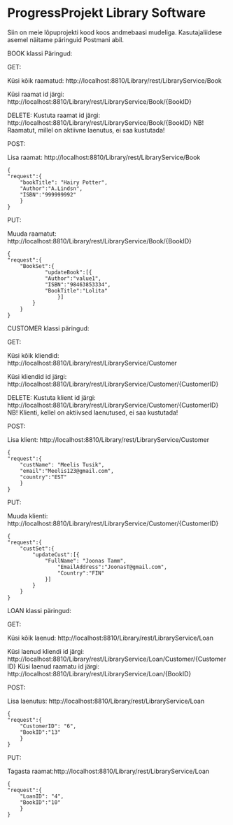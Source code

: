 # ProgressProjekt Library Software

Siin on meie lõpuprojekti kood koos andmebaasi mudeliga. Kasutajaliidese asemel näitame päringuid Postmani abil.

BOOK klassi Päringud:

GET:

Küsi kõik raamatud: http://localhost:8810/Library/rest/LibraryService/Book

Küsi raamat id järgi: http://localhost:8810/Library/rest/LibraryService/Book/{BookID}

DELETE:
Kustuta raamat id järgi: http://localhost:8810/Library/rest/LibraryService/Book/{BookID}
NB! Raamatut, millel on aktiivne laenutus, ei saa kustutada!

POST:

Lisa raamat: http://localhost:8810/Library/rest/LibraryService/Book

	{
	"request":{
		"bookTitle": "Hairy Potter",
		"Author":"A.Lindsn",
		"ISBN":"999999992"
		}
	}

PUT:

Muuda raamatut: http://localhost:8810/Library/rest/LibraryService/Book/{BookID}

	{     
   	"request":{
      	"BookSet":{
         		"updateBook":[{
				"Author":"value1",
				"ISBN":"98463853334",
				"BookTitle":"Lolita"
            		}]
			}
   		}
	}

CUSTOMER klassi päringud:

GET:

Küsi kõik kliendid: http://localhost:8810/Library/rest/LibraryService/Customer

Küsi kliendid id järgi: http://localhost:8810/Library/rest/LibraryService/Customer/{CustomerID}

DELETE:
Kustuta klient id järgi: http://localhost:8810/Library/rest/LibraryService/Customer/{CustomerID}
NB! Klienti, kellel on aktiivsed laenutused, ei saa kustutada!

POST:

Lisa klient: http://localhost:8810/Library/rest/LibraryService/Customer
	
	{
	"request":{	
		"custName": "Meelis Tusik",
		"email":"Meelis123@gmail.com",
		"country":"EST"
		}
	}

PUT:

Muuda klienti: http://localhost:8810/Library/rest/LibraryService/Customer/{CustomerID}

	{	
	"request":{	
		"custSet":{		
			"updateCust":[{
				"FullName": "Joonas Tamm",
		        	"EmailAddress":"JoonasT@gmail.com",
		        	"Country":"FIN"
				}]
			}
		}
	}

LOAN klassi päringud:

GET:

Küsi kõik laenud: http://localhost:8810/Library/rest/LibraryService/Loan

Küsi laenud kliendi id järgi: http://localhost:8810/Library/rest/LibraryService/Loan/Customer/{CustomerID}
Küsi laenud raamatu id järgi: http://localhost:8810/Library/rest/LibraryService/Loan/{BookID}

POST:

Lisa laenutus: http://localhost:8810/Library/rest/LibraryService/Loan

	{	
	"request":{	
		"CustomerID": "6",
		"BookID":"13"
		}
	}

PUT:

Tagasta raamat:http://localhost:8810/Library/rest/LibraryService/Loan

	{
	"request":{	
		"LoanID": "4",
		"BookID":"10"
		}
	}	
